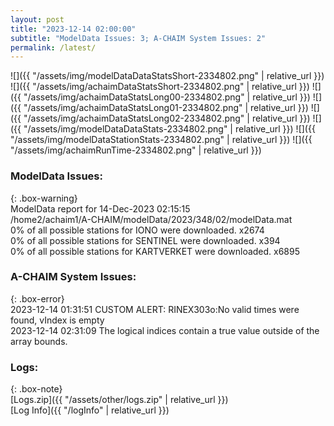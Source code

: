 ```yaml
---
layout: post
title: "2023-12-14 02:00:00"
subtitle: "ModelData Issues: 3; A-CHAIM System Issues: 2"
permalink: /latest/
---
```


![]({{ "/assets/img/modelDataDataStatsShort-2334802.png" | relative_url }})
![]({{ "/assets/img/achaimDataStatsShort-2334802.png" | relative_url }})
![]({{ "/assets/img/achaimDataStatsLong00-2334802.png" | relative_url }})
![]({{ "/assets/img/achaimDataStatsLong01-2334802.png" | relative_url }})
![]({{ "/assets/img/achaimDataStatsLong02-2334802.png" | relative_url }})
![]({{ "/assets/img/modelDataDataStats-2334802.png" | relative_url }})
![]({{ "/assets/img/modelDataStationStats-2334802.png" | relative_url }})
![]({{ "/assets/img/achaimRunTime-2334802.png" | relative_url }})


### ModelData Issues:  
  
{: .box-warning}  
 ModelData report for 14-Dec-2023 02:15:15   
 /home2/achaim1/A-CHAIM/modelData/2023/348/02/modelData.mat   
 0% of all possible stations for IONO were downloaded. x2674   
 0% of all possible stations for SENTINEL were downloaded. x394   
 0% of all possible stations for KARTVERKET were downloaded. x6895   
  
### A-CHAIM System Issues:  
  
{: .box-error}  
2023-12-14 01:31:51 CUSTOM ALERT: RINEX303o:No valid times were found, vIndex is empty  
2023-12-14 02:31:09 The logical indices contain a true value outside of the array bounds.  

### Logs:  
  
{: .box-note}  
[Logs.zip]({{ "/assets/other/logs.zip" | relative_url }})  
[Log Info]({{ "/logInfo" | relative_url }})  
